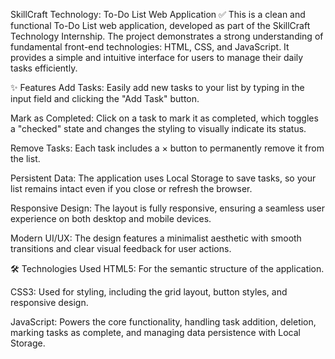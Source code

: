 SkillCraft Technology: To-Do List Web Application ✅
This is a clean and functional To-Do List web application, developed as part of the SkillCraft Technology Internship. The project demonstrates a strong understanding of fundamental front-end technologies: HTML, CSS, and JavaScript. It provides a simple and intuitive interface for users to manage their daily tasks efficiently.

✨ Features
Add Tasks: Easily add new tasks to your list by typing in the input field and clicking the "Add Task" button.

Mark as Completed: Click on a task to mark it as completed, which toggles a "checked" state and changes the styling to visually indicate its status.

Remove Tasks: Each task includes a × button to permanently remove it from the list.

Persistent Data: The application uses Local Storage to save tasks, so your list remains intact even if you close or refresh the browser.

Responsive Design: The layout is fully responsive, ensuring a seamless user experience on both desktop and mobile devices.

Modern UI/UX: The design features a minimalist aesthetic with smooth transitions and clear visual feedback for user actions.

🛠️ Technologies Used
HTML5: For the semantic structure of the application.

CSS3: Used for styling, including the grid layout, button styles, and responsive design.

JavaScript: Powers the core functionality, handling task addition, deletion, marking tasks as complete, and managing data persistence with Local Storage.
